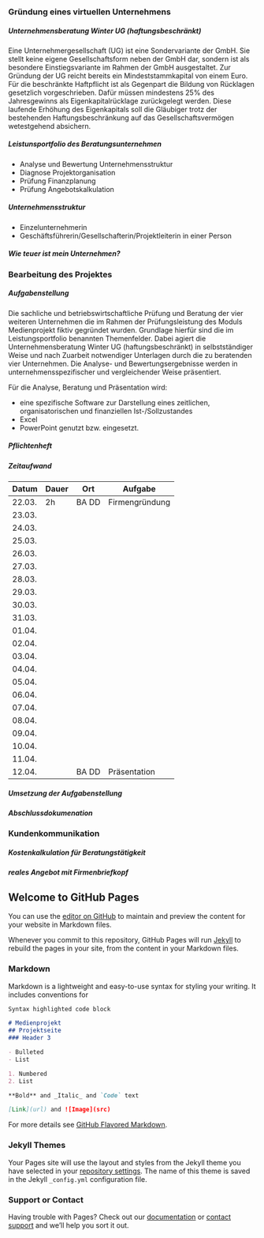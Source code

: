 ### Gründung eines virtuellen Unternehmens

##### Unternehmensberatung Winter UG (haftungsbeschränkt)

Eine Unternehmergesellschaft (UG) ist eine Sondervariante der GmbH. Sie stellt keine eigene Gesellschaftsform neben der GmbH dar, sondern ist als besondere Einstiegsvariante im Rahmen der GmbH ausgestaltet. Zur Gründung der UG reicht bereits ein Mindeststammkapital von einem Euro. Für die beschränkte Haftpflicht ist als Gegenpart die Bildung von Rücklagen gesetzlich vorgeschrieben. Dafür müssen mindestens 25% des Jahresgewinns als Eigenkapitalrücklage zurückgelegt werden. Diese laufende Erhöhung des Eigenkapitals soll die Gläubiger trotz der bestehenden Haftungsbeschränkung auf das Gesellschaftsvermögen wetestgehend absichern.

##### Leistunsportfolio des Beratungsunternehmen

* Analyse und Bewertung Unternehmensstruktur
* Diagnose Projektorganisation
* Prüfung Finanzplanung
* Prüfung Angebotskalkulation

##### Unternehmensstruktur

* Einzelunternehmerin
* Geschäftsführerin/Gesellschafterin/Projektleiterin in einer Person

##### Wie teuer ist mein Unternehmen?

### Bearbeitung des Projektes

##### Aufgabenstellung

Die sachliche und betriebswirtschaftliche Prüfung und Beratung der vier weiteren Unternehmen die im Rahmen der Prüfungsleistung des Moduls Medienprojekt fiktiv gegründet wurden. Grundlage hierfür sind die im Leistungsportfolio benannten Themenfelder. Dabei agiert die Unternehmensberatung Winter UG (haftungsbeschränkt) in selbstständiger Weise und nach Zuarbeit notwendiger Unterlagen durch die zu beratenden vier Unternehmen. Die Analyse- und Bewertungsergebnisse werden in unternehmensspezifischer und vergleichender Weise präsentiert.

Für die Analyse, Beratung und Präsentation wird:
*	eine spezifische Software zur Darstellung eines zeitlichen, organisatorischen und finanziellen Ist-/Sollzustandes
* Excel
*	PowerPoint
genutzt bzw. eingesetzt.

##### Pflichtenheft

##### Zeitaufwand

Datum | Dauer | Ort  | Aufgabe
------------ | ------------- | ------------- | -------------
22.03. | 2h | BA DD  | Firmengründung 
23.03. |  |  | 
24.03. |  |  | 
25.03. |  |  | 
26.03. |  |  | 
27.03. |  |  | 
28.03. |  |  | 
29.03. |  |  | 
30.03. |  |  | 
31.03. |  |  | 
01.04. |  |  | 
02.04. |  |  | 
03.04. |  |  | 
04.04. |  |  | 
05.04. |  |  | 
06.04. |  |  | 
07.04. |  |  | 
08.04. |  |  | 
09.04. |  |  | 
10.04. |  |  | 
11.04. |  |  | 
12.04. |  | BA DD | Präsentation

##### Umsetzung der Aufgabenstellung

##### Abschlussdokumenation

### Kundenkommunikation

##### Kostenkalkulation für Beratungstätigkeit

##### reales Angebot mit Firmenbriefkopf











## Welcome to GitHub Pages

You can use the [editor on GitHub](https://github.com/Staubmutzel/Projektmanagement-Medienprojekt/edit/master/index.md) to maintain and preview the content for your website in Markdown files.

Whenever you commit to this repository, GitHub Pages will run [Jekyll](https://jekyllrb.com/) to rebuild the pages in your site, from the content in your Markdown files.

### Markdown

Markdown is a lightweight and easy-to-use syntax for styling your writing. It includes conventions for

```markdown
Syntax highlighted code block

# Medienprojekt
## Projektseite
### Header 3

- Bulleted
- List

1. Numbered
2. List

**Bold** and _Italic_ and `Code` text

[Link](url) and ![Image](src)
```

For more details see [GitHub Flavored Markdown](https://guides.github.com/features/mastering-markdown/).

### Jekyll Themes

Your Pages site will use the layout and styles from the Jekyll theme you have selected in your [repository settings](https://github.com/Staubmutzel/Projektmanagement-Medienprojekt/settings). The name of this theme is saved in the Jekyll `_config.yml` configuration file.

### Support or Contact

Having trouble with Pages? Check out our [documentation](https://help.github.com/categories/github-pages-basics/) or [contact support](https://github.com/contact) and we’ll help you sort it out.

